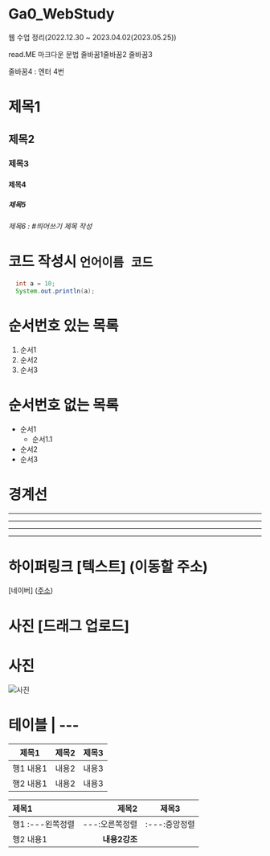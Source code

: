 # Ga0_WebStudy
웹 수업 정리(2022.12.30 ~ 2023.04.02(2023.05.25))

read.ME 마크다운 문법
줄바꿈1줄바꿈2
줄바꿈3

줄바꿈4 : 엔터 4번

# 제목1
## 제목2
### 제목3
#### 제목4
##### 제목5
###### 제목6 : #띄어쓰기 제목 작성

# 코드 작성시 ```언어이름 코드 ```

```java
  int a = 10;
  System.out.println(a);

```

# 순서번호 있는 목록
1. 순서1
2. 순서2
3. 순서3

# 순서번호 없는 목록
- 순서1
  - 순서1.1    
- 순서2
- 순서3


# 경계선
---
----
-----
------


# 하이퍼링크 [텍스트] (이동할 주소)
[네이버] ([주소](https://www.notion.so/IT-89917d81345042119fcaabc147be3c4e))

# 사진 [드래그 업로드]
# 사진
![사진](https://user-images.githubusercontent.com/121651318/216250068-5db6fc8e-319f-4953-8ea0-ffbd479523d5.jpg)

# 테이블 | ---
|제목1|제목2|제목3|
|---|---|---|
|행1 내용1|내용2|내용3|
|행2 내용1|내용2|내용3|


|제목1|제목2|제목3|
|:---|---:|:---:|
|행1 :---왼쪽정렬|---:오른쪽정렬|:---:중앙정렬|
|행2 내용1|**내용2강조**| |



